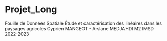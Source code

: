 # Projet_Long
Fouille de Données Spatiale Étude et caractérisation des linéaires dans les paysages agricoles Cyprien MANGEOT - Arslane MEDJAHDI M2 IMSD 2022-2023
